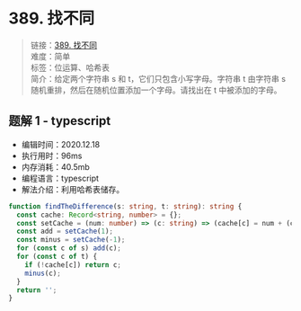 # 389. 找不同

> 链接：[389. 找不同](https://leetcode-cn.com/problems/find-the-difference/)  
> 难度：简单  
> 标签：位运算、哈希表  
> 简介：给定两个字符串 s 和 t，它们只包含小写字母。字符串 t 由字符串 s 随机重排，然后在随机位置添加一个字母。请找出在 t 中被添加的字母。

## 题解 1 - typescript

- 编辑时间：2020.12.18
- 执行用时：96ms
- 内存消耗：40.5mb
- 编程语言：typescript
- 解法介绍：利用哈希表储存。

```typescript
function findTheDifference(s: string, t: string): string {
  const cache: Record<string, number> = {};
  const setCache = (num: number) => (c: string) => (cache[c] = num + (cache[c] ?? 0));
  const add = setCache(1);
  const minus = setCache(-1);
  for (const c of s) add(c);
  for (const c of t) {
    if (!cache[c]) return c;
    minus(c);
  }
  return '';
}
```

